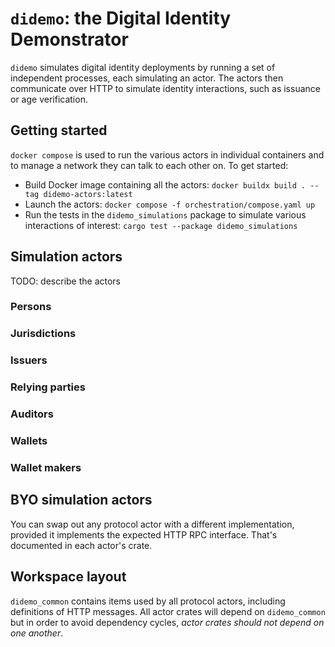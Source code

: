 # `didemo`: the Digital Identity Demonstrator

`didemo` simulates digital identity deployments by running a set of independent processes, each
simulating an actor. The actors then communicate over HTTP to simulate identity interactions, such
as issuance or age verification.

## Getting started

`docker compose` is used to run the various actors in individual containers and to manage a network
they can talk to each other on. To get started:

- Build Docker image containing all the actors: `docker buildx build . --tag didemo-actors:latest`
- Launch the actors: `docker compose -f orchestration/compose.yaml up`
- Run the tests in the `didemo_simulations` package to simulate various interactions of interest:
  `cargo test --package didemo_simulations`

## Simulation actors

TODO: describe the actors

### Persons

### Jurisdictions

### Issuers

### Relying parties

### Auditors

### Wallets

### Wallet makers

## BYO simulation actors

You can swap out any protocol actor with a different implementation, provided it implements the
expected HTTP RPC interface. That's documented in each actor's crate.

## Workspace layout

`didemo_common` contains items used by all protocol actors, including definitions of HTTP messages.
All actor crates will depend on `didemo_common` but in order to avoid dependency cycles,
*actor crates should not depend on one another*.
